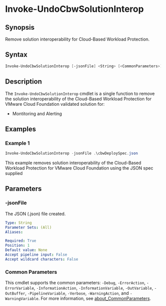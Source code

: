 # Invoke-UndoCbwSolutionInterop

## Synopsis

Remove solution interoperability for Cloud-Based Workload Protection.

## Syntax

```powershell
Invoke-UndoCbwSolutionInterop [-jsonFile] <String> [<CommonParameters>]
```

## Description

The `Invoke-UndoCbwSolutionInterop` cmdlet is a single function to remove the solution interoperability of the
Cloud-Based Workload Protection for VMware Cloud Foundation validated solution for:

- Montitoring and Alerting

## Examples

### Example 1

```powershell
Invoke-UndoCbwSolutionInterop -jsonFile .\cbwDeploySpec.json
```

This example removes solution interoperability of the Cloud-Based Workload Protection for VMware Cloud Foundation using the JSON spec supplied

## Parameters

### -jsonFile

The JSON (.json) file created.

```yaml
Type: String
Parameter Sets: (All)
Aliases:

Required: True
Position: 1
Default value: None
Accept pipeline input: False
Accept wildcard characters: False
```

### Common Parameters

This cmdlet supports the common parameters: `-Debug`, `-ErrorAction`, `-ErrorVariable`, `-InformationAction`, `-InformationVariable`, `-OutVariable`, `-OutBuffer`, `-PipelineVariable`, `-Verbose`, `-WarningAction`, and `-WarningVariable`. For more information, see [about_CommonParameters](http://go.microsoft.com/fwlink/?LinkID=113216).
